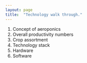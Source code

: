 ```yaml
---
layout: page
title:  "Technology walk through."
---
```


1. Concept of aeroponics
2. Overall productivity numbers
3. Crop assortment
4. Technology stack
5. Hardware
6. Software
